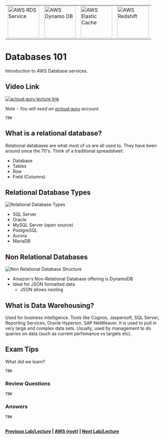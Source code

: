 <table>
<tr>
<td>
  <img src="https://i.imgur.com/ytVeZB4.png" height="100" title="AWS RDS Service" />
</td>
<td>
 <img src="https://i.imgur.com/hBlcmbB.png" height="100" title="AWS Dynamo DB" />
</td>
<td>
  <img src="https://i.imgur.com/5F1xBGa.png" height="100" title="AWS Elastic Cache" />  
</td>
<td>
  <img src="https://i.imgur.com/N8u3ppG.png" height="100" title="AWS Redshift" />  
</td>
</tr>
</table>


Databases 101
======

Introduction to AWS Database services.

## Video Link

[![acloud.guru lecture link](https://i.imgur.com/kWikM0v.png)](https://acloud.guru/course/aws-certified-solutions-architect-associate/learn/databases/overview/watch)

*Note - You will need an [acloud.guru](acloud.guru) account.*

    TBW

## What is a relational database?

Relational databases are what most of us are all used to. They have been around since the 70's.  Think of a traditional
spreadsheet:

  * Database
  * Tables
  * Row
  * Field (Columns)
  
 
## Relational Database Types
 
 
![Relational Database Types](https://i.imgur.com/UtxmhtP.png)
 
 
 *  SQL Server
 *  Oracle
 *  MySQL Server (open source)
 *  PostgreSQL
 *  Aurora
 *  MariaDB
 
 
## Non Relational Databases


![Non Relational Database Structure](https://i.imgur.com/f1SgwLl.png)


* Amazon's Non-Relational Database offering is DynamoDB
* Ideal for JSON formatted data
  * JSON allows nesting


## What is Data Warehousing?

Used for business intelligence. Tools like Cognos, Jaspersoft, SQL Server, Reporting Services, Oracle Hyperion,
SAP NetWeaver. It is used to pull in very large and complex data sets. Usually, used by management to do queries
on data (such as current perfomance vs targets etc).

  
      
 
 
  

## Exam Tips

What did we learn?

    TBW


### Review Questions

    TBW


### Answers

    TBW
      
  
## 

**[Previous Lab/Lecture](../route53/route53-exam-tips.md) | [AWS (root)](../readme.adoc) | [Next Lab/Lecture](databases-101.md)**










